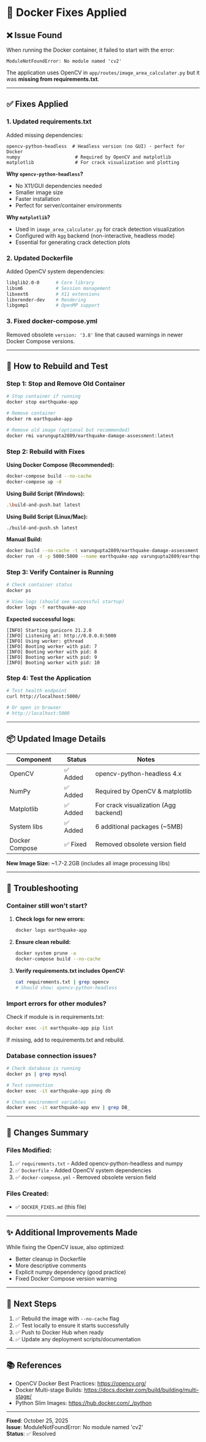 # 🔧 Docker Fixes Applied

## ❌ Issue Found

When running the Docker container, it failed to start with the error:
```
ModuleNotFoundError: No module named 'cv2'
```

The application uses OpenCV in `app/routes/image_area_calculater.py` but it was **missing from requirements.txt**.

---

## ✅ Fixes Applied

### 1. **Updated requirements.txt**
Added missing dependencies:
```
opencv-python-headless  # Headless version (no GUI) - perfect for Docker
numpy                    # Required by OpenCV and matplotlib
matplotlib               # For crack visualization and plotting
```

**Why `opencv-python-headless`?**
- No X11/GUI dependencies needed
- Smaller image size
- Faster installation
- Perfect for server/container environments

**Why `matplotlib`?**
- Used in `image_area_calculater.py` for crack detection visualization
- Configured with `Agg` backend (non-interactive, headless mode)
- Essential for generating crack detection plots

### 2. **Updated Dockerfile**
Added OpenCV system dependencies:
```dockerfile
libglib2.0-0      # Core library
libsm6            # Session management
libxext6          # X11 extensions
libxrender-dev    # Rendering
libgomp1          # OpenMP support
```

### 3. **Fixed docker-compose.yml**
Removed obsolete `version: '3.8'` line that caused warnings in newer Docker Compose versions.

---

## 🚀 How to Rebuild and Test

### Step 1: Stop and Remove Old Container

```bash
# Stop container if running
docker stop earthquake-app

# Remove container
docker rm earthquake-app

# Remove old image (optional but recommended)
docker rmi varungupta2809/earthquake-damage-assessment:latest
```

### Step 2: Rebuild with Fixes

**Using Docker Compose (Recommended):**
```bash
docker-compose build --no-cache
docker-compose up -d
```

**Using Build Script (Windows):**
```bash
.\build-and-push.bat latest
```

**Using Build Script (Linux/Mac):**
```bash
./build-and-push.sh latest
```

**Manual Build:**
```bash
docker build --no-cache -t varungupta2809/earthquake-damage-assessment:latest .
docker run -d -p 5000:5000 --name earthquake-app varungupta2809/earthquake-damage-assessment:latest
```

### Step 3: Verify Container is Running

```bash
# Check container status
docker ps

# View logs (should see successful startup)
docker logs -f earthquake-app
```

**Expected successful logs:**
```
[INFO] Starting gunicorn 21.2.0
[INFO] Listening at: http://0.0.0.0:5000
[INFO] Using worker: gthread
[INFO] Booting worker with pid: 7
[INFO] Booting worker with pid: 8
[INFO] Booting worker with pid: 9
[INFO] Booting worker with pid: 10
```

### Step 4: Test the Application

```bash
# Test health endpoint
curl http://localhost:5000/

# Or open in browser
# http://localhost:5000
```

---

## 📦 Updated Image Details

| Component | Status | Notes |
|-----------|--------|-------|
| OpenCV | ✅ Added | opencv-python-headless 4.x |
| NumPy | ✅ Added | Required by OpenCV & matplotlib |
| Matplotlib | ✅ Added | For crack visualization (Agg backend) |
| System libs | ✅ Added | 6 additional packages (~5MB) |
| Docker Compose | ✅ Fixed | Removed obsolete version field |

**New Image Size:** ~1.7-2.2GB (includes all image processing libs)

---

## 🐛 Troubleshooting

### Container still won't start?

1. **Check logs for new errors:**
   ```bash
   docker logs earthquake-app
   ```

2. **Ensure clean rebuild:**
   ```bash
   docker system prune -a
   docker-compose build --no-cache
   ```

3. **Verify requirements.txt includes OpenCV:**
   ```bash
   cat requirements.txt | grep opencv
   # Should show: opencv-python-headless
   ```

### Import errors for other modules?

Check if module is in requirements.txt:
```bash
docker exec -it earthquake-app pip list
```

If missing, add to requirements.txt and rebuild.

### Database connection issues?

```bash
# Check database is running
docker ps | grep mysql

# Test connection
docker exec -it earthquake-app ping db

# Check environment variables
docker exec -it earthquake-app env | grep DB_
```

---

## 📝 Changes Summary

### Files Modified:
1. ✅ `requirements.txt` - Added opencv-python-headless and numpy
2. ✅ `Dockerfile` - Added OpenCV system dependencies
3. ✅ `docker-compose.yml` - Removed obsolete version field

### Files Created:
- ✅ `DOCKER_FIXES.md` (this file)

---

## ✨ Additional Improvements Made

While fixing the OpenCV issue, also optimized:
- Better cleanup in Dockerfile
- More descriptive comments
- Explicit numpy dependency (good practice)
- Fixed Docker Compose version warning

---

## 🎯 Next Steps

1. ✅ Rebuild the image with `--no-cache` flag
2. ✅ Test locally to ensure it starts successfully
3. ✅ Push to Docker Hub when ready
4. ✅ Update any deployment scripts/documentation

---

## 📚 References

- OpenCV Docker Best Practices: https://opencv.org/
- Docker Multi-stage Builds: https://docs.docker.com/build/building/multi-stage/
- Python Slim Images: https://hub.docker.com/_/python

---

**Fixed**: October 25, 2025  
**Issue**: ModuleNotFoundError: No module named 'cv2'  
**Status**: ✅ Resolved

